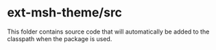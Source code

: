 # ext-msh-theme/src

This folder contains source code that will automatically be added to the classpath when
the package is used.
